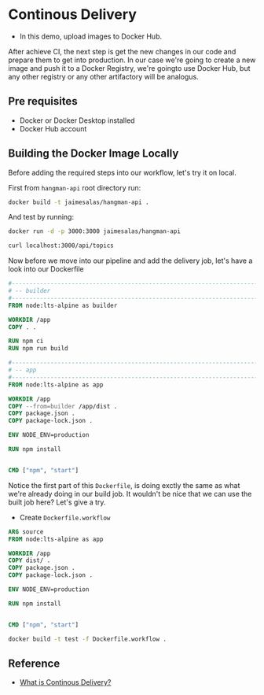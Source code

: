 # Continous Delivery

* In this demo, upload images to Docker Hub.

After achieve CI, the next step is get the new changes in our code and prepare them to get into production. In our case we're going to create a new image and push it to a Docker Registry, we're goingto use Docker Hub, but any other registry or any other artifactory will be analogus.

## Pre requisites

* Docker or Docker Desktop installed 
* Docker Hub account

## Building the Docker Image Locally

Before adding the required steps into our workflow, let's try it on local. 

First from `hangman-api` root directory run:

```bash
docker build -t jaimesalas/hangman-api .
```

And test by running:

```bash
docker run -d -p 3000:3000 jaimesalas/hangman-api
```

```bash
curl localhost:3000/api/topics
```

Now before we move into our pipeline and add the delivery job, let's have a look into our Dockerfile

```Dockerfile
#------------------------------------------------------------------------------
# -- builder
#------------------------------------------------------------------------------
FROM node:lts-alpine as builder

WORKDIR /app
COPY . .

RUN npm ci
RUN npm run build

#------------------------------------------------------------------------------
# -- app
#------------------------------------------------------------------------------
FROM node:lts-alpine as app

WORKDIR /app
COPY --from=builder /app/dist .
COPY package.json .
COPY package-lock.json .

ENV NODE_ENV=production

RUN npm install


CMD ["npm", "start"]

```

Notice the first part of this `Dockerfile`, is doing exctly the same as what we're already doing in our build job. It wouldn't be nice that we can use the built job here? Let's give a try.

* Create `Dockerfile.workflow`

```Dockerfile
ARG source
FROM node:lts-alpine as app

WORKDIR /app
COPY dist/ .
COPY package.json .
COPY package-lock.json .

ENV NODE_ENV=production

RUN npm install


CMD ["npm", "start"]

```

```bash
docker build -t test -f Dockerfile.workflow .
```

## Reference

* [What is Continous Delivery?](https://aws.amazon.com/devops/continuous-delivery/)
